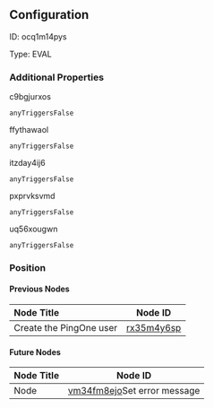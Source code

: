 # 
## Configuration
ID:  ocq1m14pys

Type: EVAL 







### Additional Properties
c9bgjurxos
```string 
anyTriggersFalse
```


ffythawaol
```string 
anyTriggersFalse
```


itzday4ij6
```string 
anyTriggersFalse
```


pxprvksvmd
```string 
anyTriggersFalse
```


uq56xougwn
```string 
anyTriggersFalse
```





### Position

#### Previous Nodes
| Node Title | Node ID |
| :------------- | ------------ |
| Create the PingOne user | [rx35m4y6sp](./rx35m4y6sp.md) | 
 
 #### Future Nodes
| Node Title | Node ID |
| :------------- | ------------ |
| Node |[vm34fm8ejo](./vm34fm8ejo.md)Set error message |[itzday4ij6](./itzday4ij6.md) | 